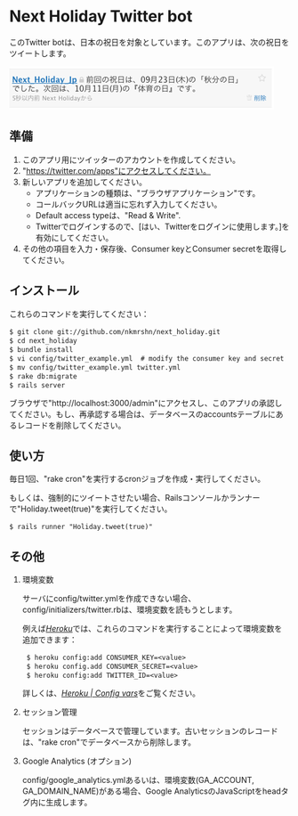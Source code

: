 Next Holiday Twitter bot
========================

このTwitter botは、日本の祝日を対象としています。このアプリは、次の祝日をツイートします。 

![Next Holiday](http://github.com/nkmrshn/next_holiday/raw/master/doc/next_holiday_example.png)

準備
----

1. このアプリ用にツイッターのアカウントを作成してください。
2. "https://twitter.com/apps"にアクセスしてください。
3. 新しいアプリを追加してください。
   - アプリケーションの種類は、"ブラウザアプリケーション"です。
   - コールバックURLは適当に忘れず入力してください。
   - Default access typeは、"Read & Write".
   - Twitterでログインするので、[はい、Twitterをログインに使用します。]を有効にしてください。
4. その他の項目を入力・保存後、Consumer keyとConsumer secretを取得してください。

インストール
------------

これらのコマンドを実行してください：

    $ git clone git://github.com/nkmrshn/next_holiday.git
    $ cd next_holiday
    $ bundle install
    $ vi config/twitter_example.yml  # modify the consumer key and secret
    $ mv config/twitter_example.yml twitter.yml
    $ rake db:migrate
    $ rails server


ブラウザで"http://localhost:3000/admin"にアクセスし、このアプリの承認してください。もし、再承認する場合は、データベースのaccountsテーブルにあるレコードを削除してください。

使い方
------

毎日1回、"rake cron"を実行するcronジョブを作成・実行してください。

もしくは、強制的にツイートさせたい場合、Railsコンソールかランナーで"Holiday.tweet(true)"を実行してください。

    $ rails runner "Holiday.tweet(true)"

その他
------
 
1. 環境変数

    サーバにconfig/twitter.ymlを作成できない場合、config/initializers/twitter.rbは、環境変数を読もうとします。

    例えば[*Heroku*](http://heroku.com/)では、これらのコマンドを実行することによって環境変数を追加できます：
 
        $ heroku config:add CONSUMER_KEY=<value>
        $ heroku config.add CONSUMER_SECRET=<value>
        $ heroku config:add TWITTER_ID=<value>

    詳しくは、[*Heroku | Config vars*](http://docs.heroku.com/config-vars)をご覧ください。 

2. セッション管理

    セッションはデータベースで管理しています。古いセッションのレコードは、"rake cron"でデータベースから削除します。

3. Google Analytics (オプション)

    config/google_analytics.ymlあるいは、環境変数(GA_ACCOUNT, GA_DOMAIN_NAME)がある場合、Google AnalyticsのJavaScriptをheadタグ内に生成します。

